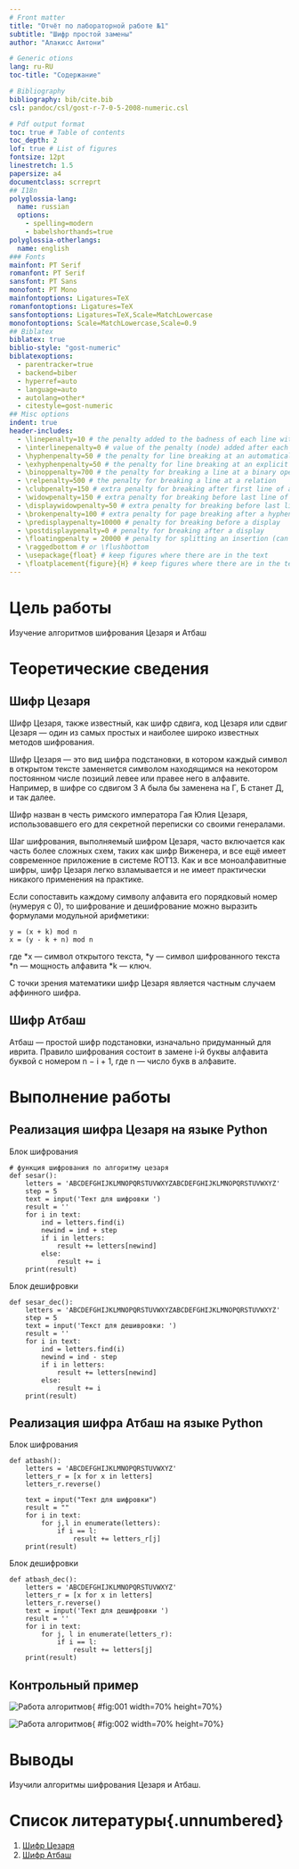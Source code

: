 ```yaml
---
# Front matter
title: "Отчёт по лабораторной работе №1"
subtitle: "Шифр простой замены"
author: "Алакисс Антони"

# Generic otions
lang: ru-RU
toc-title: "Содержание"

# Bibliography
bibliography: bib/cite.bib
csl: pandoc/csl/gost-r-7-0-5-2008-numeric.csl

# Pdf output format
toc: true # Table of contents
toc_depth: 2
lof: true # List of figures
fontsize: 12pt
linestretch: 1.5
papersize: a4
documentclass: scrreprt
## I18n
polyglossia-lang:
  name: russian
  options:
	- spelling=modern
	- babelshorthands=true
polyglossia-otherlangs:
  name: english
### Fonts
mainfont: PT Serif
romanfont: PT Serif
sansfont: PT Sans
monofont: PT Mono
mainfontoptions: Ligatures=TeX
romanfontoptions: Ligatures=TeX
sansfontoptions: Ligatures=TeX,Scale=MatchLowercase
monofontoptions: Scale=MatchLowercase,Scale=0.9
## Biblatex
biblatex: true
biblio-style: "gost-numeric"
biblatexoptions:
  - parentracker=true
  - backend=biber
  - hyperref=auto
  - language=auto
  - autolang=other*
  - citestyle=gost-numeric
## Misc options
indent: true
header-includes:
  - \linepenalty=10 # the penalty added to the badness of each line within a paragraph (no associated penalty node) Increasing the value makes tex try to have fewer lines in the paragraph.
  - \interlinepenalty=0 # value of the penalty (node) added after each line of a paragraph.
  - \hyphenpenalty=50 # the penalty for line breaking at an automatically inserted hyphen
  - \exhyphenpenalty=50 # the penalty for line breaking at an explicit hyphen
  - \binoppenalty=700 # the penalty for breaking a line at a binary operator
  - \relpenalty=500 # the penalty for breaking a line at a relation
  - \clubpenalty=150 # extra penalty for breaking after first line of a paragraph
  - \widowpenalty=150 # extra penalty for breaking before last line of a paragraph
  - \displaywidowpenalty=50 # extra penalty for breaking before last line before a display math
  - \brokenpenalty=100 # extra penalty for page breaking after a hyphenated line
  - \predisplaypenalty=10000 # penalty for breaking before a display
  - \postdisplaypenalty=0 # penalty for breaking after a display
  - \floatingpenalty = 20000 # penalty for splitting an insertion (can only be split footnote in standard LaTeX)
  - \raggedbottom # or \flushbottom
  - \usepackage{float} # keep figures where there are in the text
  - \floatplacement{figure}{H} # keep figures where there are in the text
---
```


# Цель работы

Изучение алгоритмов шифрования Цезаря и Атбаш

# Теоретические сведения

## Шифр Цезаря

Шифр Цезаря, также известный, как шифр сдвига, код Цезаря или сдвиг Цезаря — один из самых простых и наиболее широко известных методов шифрования.

Шифр Цезаря — это вид шифра подстановки, в котором каждый символ в открытом тексте заменяется символом находящимся на некотором постоянном числе позиций левее или правее него в алфавите. Например, в шифре со сдвигом 3 А была бы заменена на Г, Б станет Д, и так далее.

Шифр назван в честь римского императора Гая Юлия Цезаря, использовавшего его для секретной переписки со своими генералами.

Шаг шифрования, выполняемый шифром Цезаря, часто включается как часть более сложных схем, таких как шифр Виженера, и все ещё имеет современное приложение в системе ROT13. Как и все моноалфавитные шифры, шифр Цезаря легко взламывается и не имеет практически никакого применения на практике.

Если сопоставить каждому символу алфавита его порядковый номер (нумеруя с 0), то шифрование и дешифрование можно выразить формулами модульной арифметики:

```
y = (x + k) mod n
x = (y - k + n) mod n
```

где
*x — символ открытого текста,
*y — символ шифрованного текста
*n — мощность алфавита
*k — ключ.

С точки зрения математики шифр Цезаря является частным случаем аффинного шифра.

## Шифр Атбаш

Атбаш — простой шифр подстановки, изначально придуманный для иврита. Правило шифрования состоит в замене i-й буквы алфавита буквой с номером n − i + 1, где n — число букв в алфавите.

# Выполнение работы

## Реализация шифра Цезаря на языке Python

Блок шифрования

```
# функция шифрования по алгоритму цезаря
def sesar():
    letters = 'ABCDEFGHIJKLMNOPQRSTUVWXYZABCDEFGHIJKLMNOPQRSTUVWXYZ'
    step = 5
    text = input('Тект для шифровки ')
    result = ''
    for i in text:
        ind = letters.find(i)
        newind = ind + step
        if i in letters:
            result += letters[newind]
        else:
            result += i
    print(result)
```

Блок дешифровки

```
def sesar_dec():
    letters = 'ABCDEFGHIJKLMNOPQRSTUVWXYZABCDEFGHIJKLMNOPQRSTUVWXYZ'
    step = 5
    text = input('Текст для дешивровки: ')
    result = ''
    for i in text:
        ind = letters.find(i)
        newind = ind - step
        if i in letters:
            result += letters[newind]
        else:
            result += i
    print(result)
```

## Реализация шифра Атбаш на языке Python

Блок шифрования

```
def atbash():
    letters = 'ABCDEFGHIJKLMNOPQRSTUVWXYZ'
    letters_r = [x for x in letters]
    letters_r.reverse()

    text = input("Тект для шифровки")
    result = ""
    for i in text:
        for j,l in enumerate(letters):
            if i == l:
                result += letters_r[j]
    print(result)
```

Блок дешифровки

```
def atbash_dec():
    letters = 'ABCDEFGHIJKLMNOPQRSTUVWXYZ'
    letters_r = [x for x in letters]
    letters_r.reverse()
    text = input('Тект для дешифровки ')
    result = ''
    for i in text:
        for j, l in enumerate(letters_r):
            if i == l:
                result += letters[j]
    print(result)
```

## Контрольный пример

![Работа алгоритмов](image/01.png){ #fig:001 width=70% height=70%}

![Работа алгоритмов](image/02.png){ #fig:002 width=70% height=70%}


# Выводы

Изучили алгоритмы шифрования Цезаря и Атбаш.

# Список литературы{.unnumbered}

1. [Шифр Цезаря](https://habr.com/ru/post/534058/)
2. [Шифр Атбаш](https://habr.com/ru/post/444176/)
